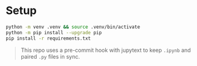 # Setup


```bash
python -m venv .venv && source .venv/bin/activate
python -m pip install --upgrade pip
pip install -r requirements.txt
```
> This repo uses a pre-commit hook with jupytext to keep ```.ipynb``` and paired ```.py``` files in sync.

